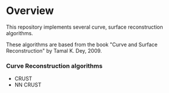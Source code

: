 # Overview

This repository implements several curve, surface reconstruction algorithms.

These algorithms are based from the book "Curve and Surface Reconstruction" by Tamal K. Dey, 2009.

### Curve Reconstruction algorithms

- CRUST
- NN CRUST

